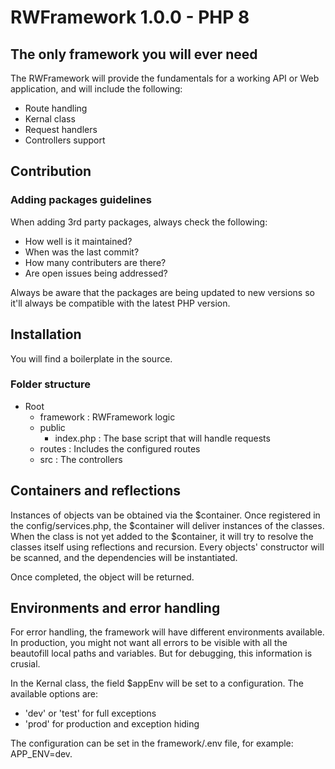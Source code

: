# RWFramework 1.0.0  - PHP 8

## The only framework you will ever need
The RWFramework will provide the fundamentals for a working API or Web application, and will include the following:
- Route handling
- Kernal class
- Request handlers
- Controllers support

## Contribution

### Adding packages guidelines
When adding 3rd party packages, always check the following:
- How well is it maintained?
- When was the last commit?
- How many contributers are there?
- Are open issues being addressed?

Always be aware that the packages are being updated to new versions so it'll always be compatible with the latest PHP version.

## Installation
You will find a boilerplate in the source.

### Folder structure
- Root
    - framework : RWFramework logic
    - public
        - index.php : The base script that will handle requests
    - routes : Includes the configured routes
    - src : The controllers

## Containers and reflections
Instances of objects van be obtained via the $container. Once registered in the config/services.php, the $container will deliver instances of the classes. When the class is not yet added to the $container, it will try to resolve the classes itself using reflections and recursion. Every objects' constructor will be scanned, and the dependencies will be instantiated. 

Once completed, the object will be returned.

## Environments and error handling
For error handling, the framework will have different environments available. In production, you might not want all errors to be visible with all the beautofill local paths and variables. But for debugging, this information is crusial. 

In the Kernal class, the field $appEnv will be set to a configuration. The available options are:
- 'dev' or 'test' for full exceptions
- 'prod' for production and exception hiding

The configuration can be set in the framework/.env file, for example: APP_ENV=dev.